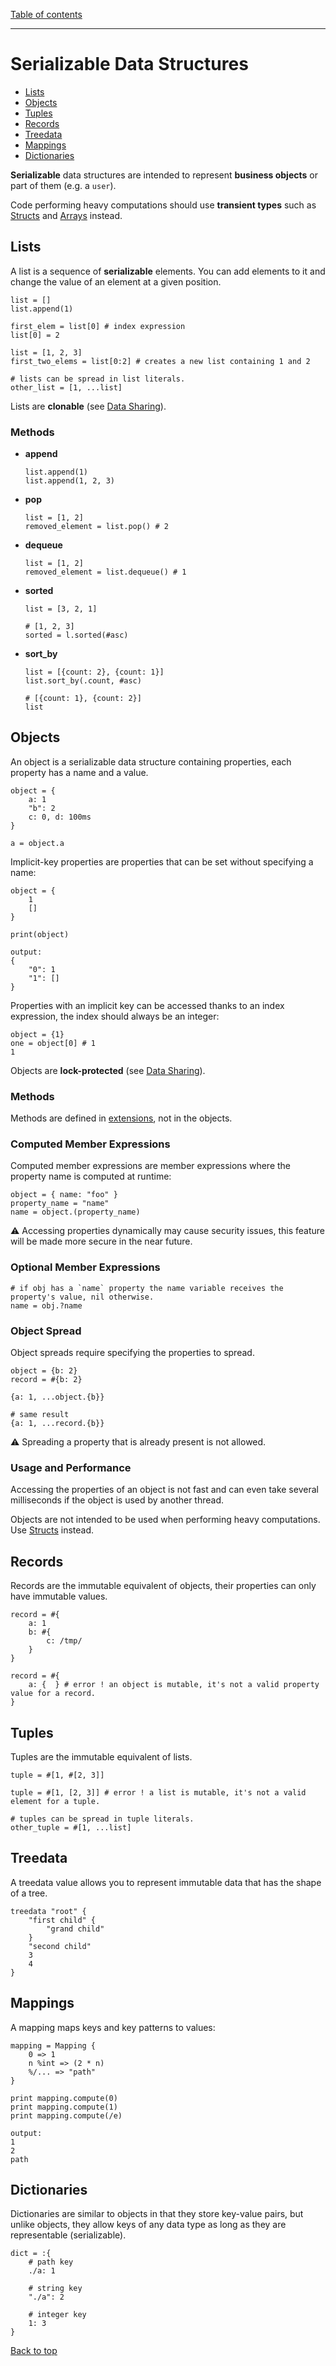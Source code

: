 [Table of contents](./language.md)

---

# Serializable Data Structures

- [Lists](#lists)
- [Objects](#objects)
- [Tuples](#tuples)
- [Records](#records)
- [Treedata](#treedata)
- [Mappings](#mappings)
- [Dictionaries](#dictionaries)

**Serializable** data structures are intended to represent **business objects**
or part of them (e.g. a `user`).

Code performing heavy computations should use **transient types** such as
[Structs](./transient-types.md#structs) and [Arrays](./transient-types.md#arrays) instead.

## Lists

A list is a sequence of **serializable** elements. You can add elements to it
and change the value of an element at a given position.

```
list = []
list.append(1)

first_elem = list[0] # index expression
list[0] = 2

list = [1, 2, 3]
first_two_elems = list[0:2] # creates a new list containing 1 and 2

# lists can be spread in list literals.
other_list = [1, ...list]
```

Lists are **clonable** (see [Data Sharing](./concurrency.md#data-sharing)).

### Methods

- **append**
  ```
  list.append(1)
  list.append(1, 2, 3)
  ```

- **pop**
  ```
  list = [1, 2]
  removed_element = list.pop() # 2
  ```

- **dequeue**
  ```
  list = [1, 2]
  removed_element = list.dequeue() # 1
  ```
- **sorted**
  ```
  list = [3, 2, 1]

  # [1, 2, 3]
  sorted = l.sorted(#asc)
  ```
- **sort_by**
  ```
  list = [{count: 2}, {count: 1}]
  list.sort_by(.count, #asc)

  # [{count: 1}, {count: 2}]
  list
  ```

## Objects

An object is a serializable data structure containing properties, each property
has a name and a value.

```
object = {  
    a: 1
    "b": 2
    c: 0, d: 100ms
}

a = object.a
```

Implicit-key properties are properties that can be set without specifying a
name:

```
object = {
    1
    []
}

print(object)

output:
{
    "0": 1
    "1": []
}
```

Properties with an implicit key can be accessed thanks to an index expression,
the index should always be an integer:

```
object = {1}
one = object[0] # 1
1
```

Objects are **lock-protected** (see [Data Sharing](./concurrency.md#data-sharing)).

### Methods

Methods are defined in [extensions](./extensions.md), not in the objects.

### Computed Member Expressions

Computed member expressions are member expressions where the property name is
computed at runtime:

```
object = { name: "foo" }
property_name = "name"
name = object.(property_name)
```

⚠️ Accessing properties dynamically may cause security issues, this feature will
be made more secure in the near future.

### Optional Member Expressions

```
# if obj has a `name` property the name variable receives the property's value, nil otherwise.
name = obj.?name
```

### Object Spread

Object spreads require specifying the properties to spread.

```
object = {b: 2}
record = #{b: 2}

{a: 1, ...object.{b}}

# same result
{a: 1, ...record.{b}}
```

⚠️ Spreading a property that is already present is not allowed.

### Usage and Performance

Accessing the properties of an object is not fast and can even take several
milliseconds if the object is used by another thread.

Objects are not intended to be used when performing heavy computations. Use
[Structs](./transient-types.md#structs) instead.

## Records

Records are the immutable equivalent of objects, their properties can only have
immutable values.

```
record = #{
    a: 1
    b: #{ 
        c: /tmp/
    }
}

record = #{
    a: {  } # error ! an object is mutable, it's not a valid property value for a record.
}
```

## Tuples

Tuples are the immutable equivalent of lists.

```
tuple = #[1, #[2, 3]]

tuple = #[1, [2, 3]] # error ! a list is mutable, it's not a valid element for a tuple.

# tuples can be spread in tuple literals.
other_tuple = #[1, ...list]
```

## Treedata

A treedata value allows you to represent immutable data that has the shape of a
tree.

```
treedata "root" { 
    "first child" { 
        "grand child" 
    }   
    "second child"
    3
    4
}
```

<!-- In the shell execute the following command to see an example of treedata value ``fs.get_tree_data ./docs/`` -->

## Mappings

<!-- TODO: add explanation about static key entries, ... -->

A mapping maps keys and key patterns to values:

```
mapping = Mapping {
    0 => 1
    n %int => (2 * n)
    %/... => "path"
}

print mapping.compute(0)
print mapping.compute(1)
print mapping.compute(/e)

output:
1
2
path
```

## Dictionaries

Dictionaries are similar to objects in that they store key-value pairs, but
unlike objects, they allow keys of any data type as long as they are
representable (serializable).

```
dict = :{
    # path key
    ./a: 1

    # string key
    "./a": 2

    # integer key
    1: 3
}
```

[Back to top](#serializable-data-structures)
